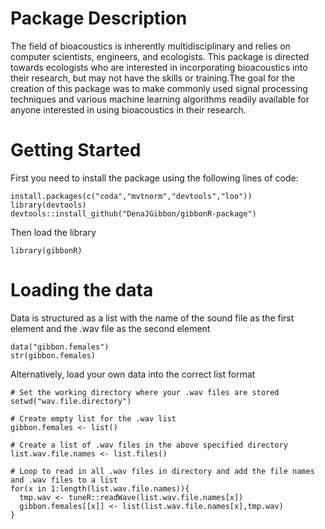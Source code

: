 # Package Description

The field of bioacoustics is inherently multidisciplinary and relies on computer scientists, engineers, and ecologists. This package is directed towards ecologists who are interested in incorporating bioacoustics into their research, but may not have the skills or training.The goal for the creation of this package was to make commonly used signal processing techniques and various machine learning algorithms readily available for anyone interested in using bioacoustics in their research.

# Getting Started 
First you need to install the package using the following lines of code:

```{r eval=FALSE}
install.packages(c("coda","mvtnorm","devtools","loo"))
library(devtools)
devtools::install_github("DenaJGibbon/gibbonR-package")
```

Then load the library
```{r eval=FALSE}
library(gibbonR)
```

# Loading the data
Data is structured as a list with the name of the sound file as the first element and the .wav file as the second element
```{r eval=FALSE}
data("gibbon.females")
str(gibbon.females)
```

Alternatively, load your own data into the correct list format
```{r eval=FALSE}
# Set the working directory where your .wav files are stored
setwd("wav.file.directory")

# Create empty list for the .wav list
gibbon.females <- list()

# Create a list of .wav files in the above specified directory
list.wav.file.names <- list.files()

# Loop to read in all .wav files in directory and add the file names and .wav files to a list
for(x in 1:length(list.wav.file.names)){
  tmp.wav <- tuneR::readWave(list.wav.file.names[x])
  gibbon.females[[x]] <- list(list.wav.file.names[x],tmp.wav)
}
```
